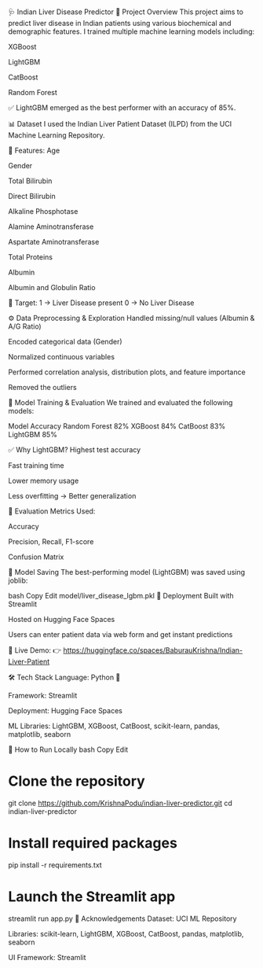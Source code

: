 🩺 Indian Liver Disease Predictor
📘 Project Overview
This project aims to predict liver disease in Indian patients using various biochemical and demographic features.
I trained multiple machine learning models including:

XGBoost

LightGBM

CatBoost

Random Forest

✅ LightGBM emerged as the best performer with an accuracy of 85%.

📊 Dataset
I used the Indian Liver Patient Dataset (ILPD) from the UCI Machine Learning Repository.

🧬 Features:
Age

Gender

Total Bilirubin

Direct Bilirubin

Alkaline Phosphotase

Alamine Aminotransferase

Aspartate Aminotransferase

Total Proteins

Albumin

Albumin and Globulin Ratio

🎯 Target:
1 → Liver Disease present
0 → No Liver Disease

⚙️ Data Preprocessing & Exploration
Handled missing/null values (Albumin & A/G Ratio)

Encoded categorical data (Gender)

Normalized continuous variables

Performed correlation analysis, distribution plots, and feature importance

Removed the outliers

🤖 Model Training & Evaluation
We trained and evaluated the following models:

Model	Accuracy
Random Forest	82%
XGBoost	84%
CatBoost	83%
LightGBM	85%

✅ Why LightGBM?
Highest test accuracy

Fast training time

Lower memory usage

Less overfitting → Better generalization

📏 Evaluation Metrics Used:

Accuracy

Precision, Recall, F1-score

Confusion Matrix

💾 Model Saving
The best-performing model (LightGBM) was saved using joblib:

bash
Copy
Edit
model/liver_disease_lgbm.pkl
🚀 Deployment
Built with Streamlit

Hosted on Hugging Face Spaces

Users can enter patient data via web form and get instant predictions

🔗 Live Demo:
👉 https://huggingface.co/spaces/BaburauKrishna/Indian-Liver-Patient

🛠️ Tech Stack
Language: Python 🐍

Framework: Streamlit

Deployment: Hugging Face Spaces

ML Libraries:
LightGBM, XGBoost, CatBoost, scikit-learn, pandas, matplotlib, seaborn

🧪 How to Run Locally
bash
Copy
Edit
# Clone the repository
git clone https://github.com/KrishnaPodu/indian-liver-predictor.git
cd indian-liver-predictor

# Install required packages
pip install -r requirements.txt

# Launch the Streamlit app
streamlit run app.py
🙌 Acknowledgements
Dataset: UCI ML Repository

Libraries: scikit-learn, LightGBM, XGBoost, CatBoost, pandas, matplotlib, seaborn

UI Framework: Streamlit




